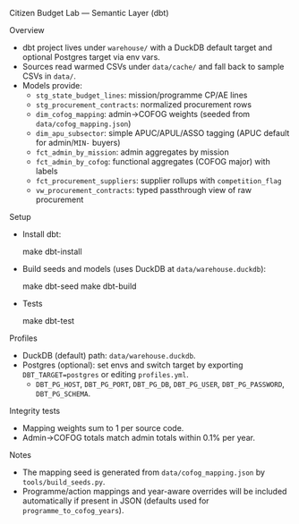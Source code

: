Citizen Budget Lab — Semantic Layer (dbt)

Overview

- dbt project lives under `warehouse/` with a DuckDB default target and optional Postgres target via env vars.
- Sources read warmed CSVs under `data/cache/` and fall back to sample CSVs in `data/`.
- Models provide:
  - `stg_state_budget_lines`: mission/programme CP/AE lines
  - `stg_procurement_contracts`: normalized procurement rows
  - `dim_cofog_mapping`: admin→COFOG weights (seeded from `data/cofog_mapping.json`)
  - `dim_apu_subsector`: simple APUC/APUL/ASSO tagging (APUC default for admin/`MIN-` buyers)
  - `fct_admin_by_mission`: admin aggregates by mission
  - `fct_admin_by_cofog`: functional aggregates (COFOG major) with labels
  - `fct_procurement_suppliers`: supplier rollups with `competition_flag`
  - `vw_procurement_contracts`: typed passthrough view of raw procurement

Setup

- Install dbt:

  make dbt-install

- Build seeds and models (uses DuckDB at `data/warehouse.duckdb`):

  make dbt-seed
  make dbt-build

- Tests

  make dbt-test

Profiles

- DuckDB (default) path: `data/warehouse.duckdb`.
- Postgres (optional): set envs and switch target by exporting `DBT_TARGET=postgres` or editing `profiles.yml`.
  - `DBT_PG_HOST`, `DBT_PG_PORT`, `DBT_PG_DB`, `DBT_PG_USER`, `DBT_PG_PASSWORD`, `DBT_PG_SCHEMA`.

Integrity tests

- Mapping weights sum to 1 per source code.
- Admin→COFOG totals match admin totals within 0.1% per year.

Notes

- The mapping seed is generated from `data/cofog_mapping.json` by `tools/build_seeds.py`.
- Programme/action mappings and year-aware overrides will be included automatically if present in JSON (defaults used for `programme_to_cofog_years`).


